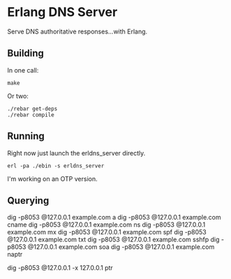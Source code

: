 # Erlang DNS Server

Serve DNS authoritative responses...with Erlang.

## Building

In one call:

    make

Or two:

    ./rebar get-deps
    ./rebar compile

## Running

Right now just launch the erldns_server directly.

    erl -pa ./ebin -s erldns_server

I'm working on an OTP version.

## Querying

dig -p8053 @127.0.0.1 example.com a
dig -p8053 @127.0.0.1 example.com cname
dig -p8053 @127.0.0.1 example.com ns
dig -p8053 @127.0.0.1 example.com mx
dig -p8053 @127.0.0.1 example.com spf
dig -p8053 @127.0.0.1 example.com txt
dig -p8053 @127.0.0.1 example.com sshfp
dig -p8053 @127.0.0.1 example.com soa
dig -p8053 @127.0.0.1 example.com naptr

dig -p8053 @127.0.0.1 -x 127.0.0.1 ptr

